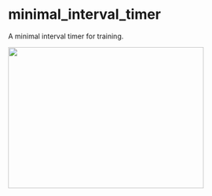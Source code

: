 # minimal_interval_timer

A minimal interval timer for training. 

<img src="https://github.com/BorkOE/minimal_interval_timer/blob/main/timer.gif?raw=true" width="398" height="288" />
